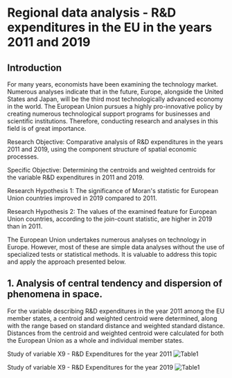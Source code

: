 # Regional data analysis - R&D expenditures in the EU in the years 2011 and 2019


## Introduction

For many years, economists have been examining the technology market. Numerous analyses indicate that in the future, Europe, alongside the United States and Japan, will be the third most technologically advanced economy in the world. The European Union pursues a highly pro-innovative policy by creating numerous technological support programs for businesses and scientific institutions. Therefore, conducting research and analyses in this field is of great importance.
 
Research Objective: Comparative analysis of R&D expenditures in the years 2011 and 2019, using the component structure of spatial economic processes.
 
Specific Objective: Determining the centroids and weighted centroids for the variable R&D expenditures in 2011 and 2019.
 
Research Hypothesis 1: The significance of Moran's statistic for European Union countries improved in 2019 compared to 2011.
 
Research Hypothesis 2: The values of the examined feature for European Union countries, according to the join-count statistic, are higher in 2019 than in 2011.
 
The European Union undertakes numerous analyses on technology in Europe. However, most of these are simple data analyses without the use of specialized tests or statistical methods. It is valuable to address this topic and apply the approach presented below.


## 1. Analysis of central tendency and dispersion of phenomena in space.

For the variable describing R&D expenditures in the year 2011 among the EU member states, a centroid and weighted centroid were determined, along with the range based on standard distance and weighted standard distance. Distances from the centroid and weighted centroid were calculated for both the European Union as a whole and individual member states.

Study of variable X9 - R&D Expenditures for the year 2011
![Table1](https://lh3.googleusercontent.com/pw/AIL4fc-r3mmt_9wMMa94w7CEEO_pRdDA-1GSKg34EasJBVGXf-NrCGDmwUlDOo8txv27MA6K4PZ1JcS8Y4iWA2W4rGfs_wMyIVAoXbsNoG6QeEhu_awcrHPqzpBPts46KLRVgh12K14eYCZ7XBkDF07Za2EyIcDXCYxKWMJ70dbN9ZQPCb-MaP8VAcklKv7DfUq8raw4RCZ-NSrK3_I_0d3lUJ_sE9CXwiZcg-6D3zUXm2B0J_DVYjaE-PnuUsJ1_hzjwKrw_Wo5qObLROWLvvQA3hTu4yP8uSSEBrxf-PNJsRk2EOAsbmpBPDlWhQulV54FznC-NBRqSNu2uoSmCzWRRSImT0CRw9Huapde7ShWl1J0D7O62Z8r5FZqGtjhVBWbqYKScJOtRYJB_9Avh5W0wH5rTFuGwnRlWltie2qi4OT1BuHNLLYyNvEwsdMcag4q1nS2O3z3CSA5i4GEBwAqvtkwykbmU2jX6hn9ZdKWmaa-QVwm0iiyW3lWKJfqctxmvNwoflEDdFBOLa7yIk5unI4C3KVhHYv8bpI8_TiaxrOjYFrKB6pvHrQxXz2yfYZ5EL2tcx-Zh9OkoY7UFSw7r5aUpXusapv3z4j-YKM8AKteMDFqGyoM9njqJNYJCEWUUVBEJRF9HAR99eAFZjfSYWLn-mIQQJzW8QAbIjyJWoRDXSmN4wDuNAP7xxlM4Sz7YmEuyLcDC0YKZKaVk5zSlX8g_xPKOFqejMyP3-tovGdz84GkTeVgWad7fM9oSGyRI4V-vz_GIIYXCMJlKNI4qZc7BXGaoHOJ8bTd2ol3xfwzZ7qxZs5Eas0Sna-z3akQzfaDJMAmm50DLkDnSo14IQE2_MDeZ5ZnevN0ZF4HHxXVA6QO9__Lejqg1uVmxpj3KHqOYJPZYuXcEpWQINHMqDLtUlE6qVhxIJGhjrD7DqovoomaIBNZT5ArzFap=w862-h800-s-no?authuser=0)

Study of variable X9 - R&D Expenditures for the year 2019
![Table1](https://lh3.googleusercontent.com/pw/AIL4fc_zZ-kFRVncH-6SUWJcvF0QhybjkUjP5za0o6cY5G7mcdWGYI4XhK-hGfDhBBFy6m2_q1DNZe916ZiZUr7gzni11zPF8g6irFelWY8MnFJCxfMJ4sXiYF3SLu3SqMEOHCxDPU9Gw6-J-n5MDfJBjf0AJPj_n3gsJXysuEfO6uCnMOZ8lnGLioi7FRQNt89ch048umU-OtLh1ub11rzWUpeazhqXJ8R42p2gWXrjFU0YzfAMYzVEFcLO5MP1N0qjjaAvEwyK-XpMAwzHKNVAFBFmON4Q44Iu8JkcVnX4hIo9eiMcQK3S2OiTVm3m-S251UOGDlJ_JPhTOlSGgYAY8G40JvGeHmtLFhQzBDPSOm9Vh5DaTVD2sAkrz8rlQUW0UBR3QqbKJcfYgYbEk-W-kqwunKybiVhTmBO9IIj7pde5tXrQ9vrZnHahQPrC_ebhoJ-jKTT3aJnOqLnghsC7aXJJCGteLNfGaNBlyvFBm_ZPWZ3xDeoDOS1Z1tRvDIEPrLX3eYTGCjnfZsX8WmYnEE06xppb1iJoO1RzpZIUVdNJ2VWaf-1DV1DIojxAvH9CXQok8M5blh1CPE9RaHaAzOT8s4xc6O7MQJf3PhWuMkgL6nz7zifBg0oERZwZ44MQc_Q9lJ8nJ0mR3GIumZZU8nj_s12znkfcp1Z-H1BeendIvAUA_j6RicvRyq-sjupCfmpPhfB2p_YWpg3Sg1dCR4u_hA6faq_szLchuh3_QqxqgTXrzYJ-o1oiEEkq9Yh2W2nRd2rRFEW58vxqJ9p73iICQlTVkzlHakP8Vcuv0-McR2NbPlxWDUNFInsyaI3ADeQlkOlEm1bCoFBEt53xibxWvDzLpy6BITwWrm0j9NTe4Rig5CbNM3c_VkZtcIMHJHPW-9WIKv8aUfrbRu4rP9G31ltMDsIfcEXku-Bse3lwsXNLPIAW5IdgKRkX=w862-h800-s-no?authuser=0)